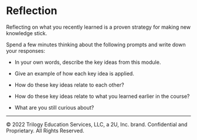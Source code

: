 # Reflection

Reflecting on what you recently learned is a proven strategy for making new knowledge stick.

Spend a few minutes thinking about the following prompts and write down your responses:

* In your own words, describe the key ideas from this module.

* Give an example of how each key idea is applied.

* How do these key ideas relate to each other?

* How do these key ideas relate to what you learned earlier in the course?

* What are you still curious about?

---
© 2022 Trilogy Education Services, LLC, a 2U, Inc. brand. Confidential and Proprietary. All Rights Reserved.
